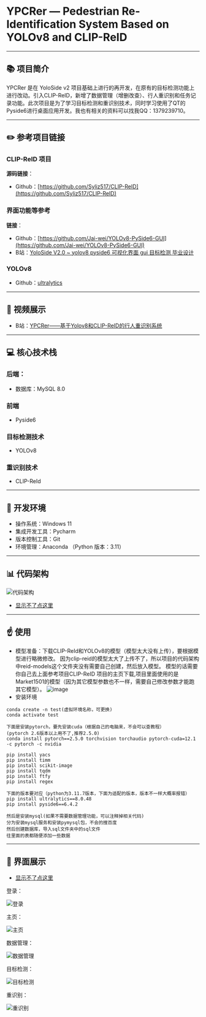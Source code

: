 # YPCRer — Pedestrian Re-Identification System Based on YOLOv8 and CLIP-ReID

---
## 📚 项目简介

YPCRer 是在 YoloSide v2 项目基础上进行的再开发，在原有的目标检测功能上进行改动。引入CLIP-ReID，新增了数据管理（增删改查）、行人重识别和任务记录功能。此次项目是为了学习目标检测和重识别技术，同时学习使用了QT的Pyside6进行桌面应用开发。我也有相关的资料可以找我QQ：1379239710。

---
## ✏️ 参考项目链接

### CLIP-ReID 项目
**源码链接**：
- Github：[https://github.com/Syliz517/CLIP-ReID](https://github.com/Syliz517/CLIP-ReID)

### 界面功能等参考
**链接**：
- Github：[https://github.com/Jai-wei/YOLOv8-PySide6-GUI](https://github.com/Jai-wei/YOLOv8-PySide6-GUI)
- B站：[YoloSide V2.0 ~ yolov8 pyside6 可视化界面 gui 目标检测 毕业设计](https://www.bilibili.com/video/BV1Cb411f7cw/?spm_id_from=333.337.search-card.all.click&vd_source=eb243edd059640e52705bf18f8a0d6a8)

### YOLOv8
- Github：[ultralytics](https://github.com/ultralytics/ultralytics?tab=readme-ov-file)
---
## 🎦 视频展示
- B站：[YPCRer——基于Yolov8和CLIP-ReID的行人重识别系统](https://www.bilibili.com/video/BV1oTzGYPEsn/?spm_id_from=333.337.search-card.all.click&vd_source=eb243edd059640e52705bf18f8a0d6a8)

---
## 💻 核心技术栈

### 后端：
- 数据库：MySQL 8.0

### 前端
- Pyside6

### 目标检测技术
- YOLOv8

### 重识别技术
- CLIP-ReId

---

## 🔨 开发环境

- 操作系统：Windows 11
- 集成开发工具：Pycharm
- 版本控制工具：Git
- 环境管理：Anaconda （Python 版本：3.11）

---

## 📊 代码架构

![代码架构](https://github.com/ylm1379239710/YOLOv8-PySide6-CLIP-REID/raw/main/img/Architecture.png)
- [显示不了点这里](https://gitee.com/yang-luming321/yolov8-py-side6-clip-reid/blob/main/README.md#-%E4%BB%A3%E7%A0%81%E6%9E%B6%E6%9E%84)

---

## ☝️ 使用
- 模型准备：下载CLIP-ReId和YOLOv8的模型（模型太大没有上传），要根据模型进行略微修改。
  因为clip-reid的模型太大了上传不了，所以项目的代码架构中reid-models这个文件夹没有需要自己创建，然后放入模型。
  模型的话需要你自己去上面参考项目CLIP-ReID 项目的主页下载,项目里面使用的是Market1501的模型（因为其它模型参数也不一样，需要自己修改参数才能跑其它模型）。
  ![image](https://github.com/user-attachments/assets/dea81516-c805-48a9-8cb1-3c292c57da4a)
- 安装环境

```
conda create -n test(虚拟环境名称，可更换)
conda activate test

下面是安装pytorch，要先安装cuda（根据自己的电脑来，不会可以查教程）
(pytorch 2.6版本以上用不了,推荐2.5.0)
conda install pytorch==2.5.0 torchvision torchaudio pytorch-cuda=12.1 -c pytorch -c nvidia

pip install yacs
pip install timm
pip install scikit-image
pip install tqdm
pip install ftfy
pip install regex

下面的版本要对应（python为3.11.7版本，下面为适配的版本，版本不一样大概率报错）
pip install ultralytics==8.0.48
pip install pyside6==6.4.2

然后是安装mysql(如果不需要数据管理功能，可以注释掉相关代码)
分为安装mysql服务和安装pymysql包，不会的搜百度
然后创建数据库，导入sql文件夹中的sql文件
往里面的表都随便添加一些数据

```
---
## 🎀 界面展示

- [显示不了点这里](https://gitee.com/yang-luming321/yolov8-py-side6-clip-reid/blob/main/README.md#-%E7%95%8C%E9%9D%A2%E5%B1%95%E7%A4%BA)

登录：

![登录](https://github.com/ylm1379239710/YOLOv8-PySide6-CLIP-REID/raw/main/img/loginUI.png)

主页：

![主页](https://github.com/ylm1379239710/YOLOv8-PySide6-CLIP-REID/raw/main/img/homeUI.png)

数据管理：

![数据管理](https://github.com/ylm1379239710/YOLOv8-PySide6-CLIP-REID/raw/main/img/dataUI.png)

目标检测：

![目标检测](https://github.com/ylm1379239710/YOLOv8-PySide6-CLIP-REID/raw/main/img/detectUI.png)

重识别：

![重识别](https://github.com/ylm1379239710/YOLOv8-PySide6-CLIP-REID/raw/main/img/reidUI.png)
